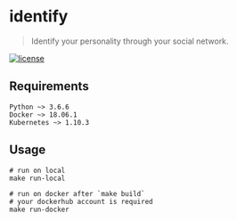 # identify
>Identify your personality through your social network.

[![license](https://img.shields.io/github/license/mashape/apistatus.svg?maxAge=2592000)](https://github.com/chck/identify/blob/master/LICENSE)

## Requirements
```
Python ~> 3.6.6
Docker ~> 18.06.1
Kubernetes ~> 1.10.3
```

## Usage
```
# run on local
make run-local

# run on docker after `make build`
# your dockerhub account is required
make run-docker
```
